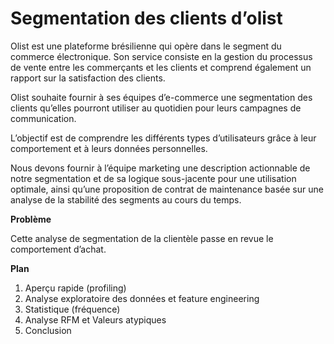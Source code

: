 # Segmentation des clients d’olist

Olist est une plateforme brésilienne qui opère dans le segment du commerce électronique. Son service consiste en la gestion du processus de vente entre les commerçants et les clients et comprend également un rapport sur la satisfaction des clients.

Olist souhaite fournir à ses équipes d’e-commerce une segmentation des clients qu’elles pourront utiliser au quotidien pour leurs campagnes de communication.

L’objectif est de comprendre les différents types d’utilisateurs grâce à leur comportement et à leurs données personnelles.

Nous devons fournir à l’équipe marketing une description actionnable de notre segmentation et de sa logique sous-jacente pour une utilisation optimale, ainsi qu’une proposition de contrat de maintenance basée sur une analyse de la stabilité des segments au cours du temps.

**Problème**

Cette analyse de segmentation de la clientèle passe en revue le comportement d’achat. 

**Plan**

1. Aperçu rapide (profiling)
2. Analyse exploratoire des données et feature engineering
3. Statistique (fréquence)
4. Analyse RFM et Valeurs atypiques
5. Conclusion